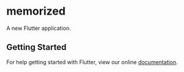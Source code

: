 # memorized

A new Flutter application.

## Getting Started

For help getting started with Flutter, view our online
[documentation](https://flutter.io/).
